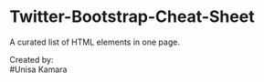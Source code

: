 # Twitter-Bootstrap-Cheat-Sheet
A curated list of HTML elements in one page.


Created by: <br>
#Unisa Kamara 
